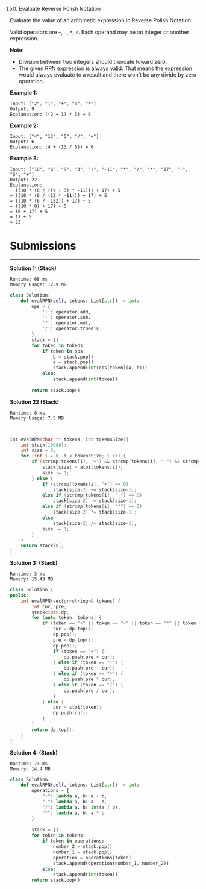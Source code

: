 150. Evaluate Reverse Polish Notation

Evaluate the value of an arithmetic expression in Reverse Polish Notation.

Valid operators are `+`, `-`, `*`, `/`. Each operand may be an integer or another expression.

**Note:**

* Division between two integers should truncate toward zero.
* The given RPN expression is always valid. That means the expression would always evaluate to a result and there won't be any divide by zero operation.

**Example 1:**
```
Input: ["2", "1", "+", "3", "*"]
Output: 9
Explanation: ((2 + 1) * 3) = 9
```

**Example 2:**
```
Input: ["4", "13", "5", "/", "+"]
Output: 6
Explanation: (4 + (13 / 5)) = 6
```

**Example 3:**
```
Input: ["10", "6", "9", "3", "+", "-11", "*", "/", "*", "17", "+", "5", "+"]
Output: 22
Explanation: 
  ((10 * (6 / ((9 + 3) * -11))) + 17) + 5
= ((10 * (6 / (12 * -11))) + 17) + 5
= ((10 * (6 / -132)) + 17) + 5
= ((10 * 0) + 17) + 5
= (0 + 17) + 5
= 17 + 5
= 22
```

# Submissions
---
**Solution 1: (Stack)**
```
Runtime: 68 ms
Memory Usage: 12.9 MB
```
```python
class Solution:
    def evalRPN(self, tokens: List[str]) -> int:
        ops = {
            '+': operator.add, 
            '-': operator.sub, 
            '*': operator.mul, 
            '/': operator.truediv
        }
        stack = []
        for token in tokens:
            if token in ops:
                b = stack.pop()
                a = stack.pop()
                stack.append(int(ops[token](a, b)))
            else:
                stack.append(int(token))
        
        return stack.pop()
```

**Solution 22 (Stack)**
```
Runtime: 8 ms
Memory Usage: 7.5 MB
```
```c


int evalRPN(char ** tokens, int tokensSize){
    int stack[10000];
    int size = 0;
    for (int i = 0; i < tokensSize; i ++) {
        if (strcmp(tokens[i], "+") && strcmp(tokens[i], "-") && strcmp(tokens[i], "*") && strcmp(tokens[i], "/")) {
            stack[size] = atoi(tokens[i]);
            size += 1;
        } else {
            if (strcmp(tokens[i], "+") == 0)
                stack[size-2] += stack[size-1];
            else if (strcmp(tokens[i], "-") == 0)
                stack[size-2] -= stack[size-1];
            else if (strcmp(tokens[i], "*") == 0)
                stack[size-2] *= stack[size-1];
            else
                stack[size-2] /= stack[size-1];
            size -= 1;
        }
    }
    return stack[0];
}
```

**Solution 3: (Stack)**
```
Runtime: 3 ms
Memory: 15.43 MB
```
```c++
class Solution {
public:
    int evalRPN(vector<string>& tokens) {
        int cur, pre;
        stack<int> dp;
        for (auto token: tokens) {
            if (token == "+" || token == "-" || token == "*" || token == "/") {
                cur = dp.top();
                dp.pop();
                pre = dp.top();
                dp.pop();
                if (token == "+") {
                    dp.push(pre + cur);
                } else if (token == "-") {
                    dp.push(pre - cur);
                } else if (token == "*") {
                    dp.push(pre * cur);
                } else if (token == "/") {
                    dp.push(pre / cur);
                }
            } else {
                cur = stoi(token);
                dp.push(cur);
            }
        }
        return dp.top();
    }
};
```

**Solution 4: (Stack)**
```
Runtime: 73 ms
Memory: 14.4 MB
```
```python
class Solution:
    def evalRPN(self, tokens: List[str]) -> int:
        operations = {
            "+": lambda a, b: a + b,
            "-": lambda a, b: a - b,
            "/": lambda a, b: int(a / b),
            "*": lambda a, b: a * b
        }
        
        stack = []
        for token in tokens:
            if token in operations:
                number_2 = stack.pop()
                number_1 = stack.pop()
                operation = operations[token]
                stack.append(operation(number_1, number_2))
            else:
                stack.append(int(token))
        return stack.pop()
```
